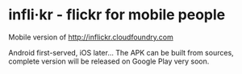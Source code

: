 infli·kr - flickr for mobile people
===============

Mobile version of http://inflickr.cloudfoundry.com

Android first-served, iOS later...
The APK can be built from sources, complete version will be released on Google Play very soon.
